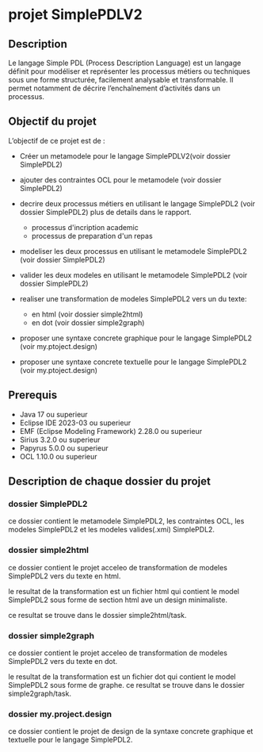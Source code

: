 # projet SimplePDLV2
## Description
Le langage Simple PDL (Process Description Language) est un langage définit pour 
modéliser et représenter les processus métiers ou techniques sous une forme structurée, facilement 
analysable et transformable. Il permet notamment de décrire l’enchaînement d’activités dans un 
processus. 

## Objectif du projet
L’objectif de ce projet est de :
- Créer un metamodele pour le langage SimplePDLV2(voir dossier SimplePDL2)
- ajouter des contraintes OCL pour le metamodele (voir dossier SimplePDL2)
- decrire deux processus métiers en utilisant le langage SimplePDL2 (voir dossier SimplePDL2) plus de details dans le rapport.
    - processus d'incription academic
    - processus de preparation d'un repas
- modeliser les deux processus en utilisant le metamodele SimplePDL2 (voir dossier SimplePDL2)
- valider les deux modeles en utilisant le metamodele SimplePDL2 (voir dossier SimplePDL2)
- realiser une transformation de modeles SimplePDL2 vers un du texte:
    - en html (voir dossier simple2html)
    - en dot (voir dossier simple2graph)

- proposer une syntaxe concrete graphique pour le langage SimplePDL2 (voir my.ptoject.design)
- proposer une syntaxe concrete textuelle pour le langage SimplePDL2 (voir my.ptoject.design)

## Prerequis
- Java 17 ou superieur
- Eclipse IDE 2023-03 ou superieur
- EMF (Eclipse Modeling Framework) 2.28.0 ou superieur
- Sirius 3.2.0 ou superieur
- Papyrus 5.0.0 ou superieur
- OCL 1.10.0 ou superieur

## Description de chaque dossier du projet

### dossier SimplePDL2
ce dossier contient le metamodele SimplePDL2, les contraintes OCL, les modeles SimplePDL2 et les modeles valides(.xmi) SimplePDL2.

### dossier simple2html
ce dossier contient le projet acceleo de transformation de modeles SimplePDL2 vers du texte en html. 

le resultat de la transformation est un fichier html qui contient le model SimplePDL2 sous forme de section html ave un design minimaliste.

ce resultat se trouve dans le dossier simple2html/task.

### dossier simple2graph
ce dossier contient le projet acceleo  de transformation de modeles SimplePDL2 vers du texte en dot.

le resultat de la transformation est un fichier dot qui contient le model SimplePDL2 sous forme de graphe.
ce resultat se trouve dans le dossier simple2graph/task.


### dossier my.project.design
ce dossier contient le projet de design de la syntaxe concrete graphique et textuelle pour le langage SimplePDL2.

